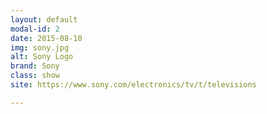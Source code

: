 ```yaml
---
layout: default
modal-id: 2
date: 2015-08-10
img: sony.jpg
alt: Sony Logo
brand: Sony
class: show
site: https://www.sony.com/electronics/tv/t/televisions

---
```

